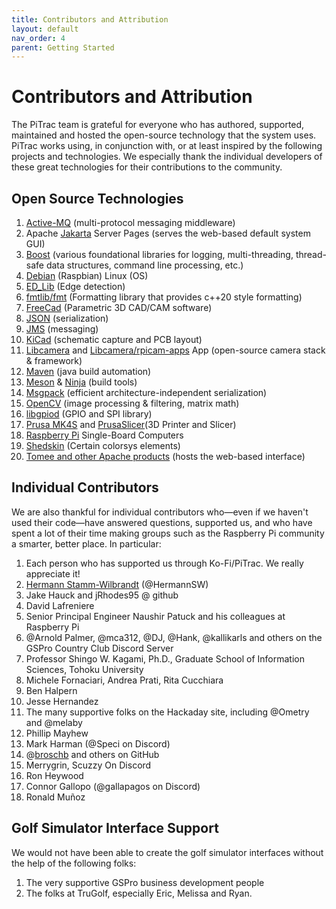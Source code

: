 ```yaml
---
title: Contributors and Attribution
layout: default
nav_order: 4
parent: Getting Started
---
```


# Contributors and Attribution

The PiTrac team is grateful for everyone who has authored, supported, maintained and hosted the open-source technology that the system uses.  PiTrac works using, in conjunction with, or at least inspired by the following projects and technologies.  We especially thank the individual developers of these great technologies for their contributions to the community.

## Open Source Technologies

1. [Active-MQ](https://activemq.apache.org/) (multi-protocol messaging middleware)
2. Apache [Jakarta](https://jakarta.ee/) Server Pages (serves the web-based default system GUI)
3. [Boost](https://www.boost.org/) (various foundational libraries for logging, multi-threading, thread-safe data structures, command line processing, etc.)
4. [Debian](https://www.raspbian.org/) (Raspbian) Linux (OS)
5. [ED_Lib](https://github.com/CihanTopal/ED_Lib) (Edge detection)
6. [fmtlib/fmt](https://fmt.dev/11.0/) (Formatting library that provides c++20 style formatting)
7. [FreeCad](https://www.freecad.org/downloads.php) (Parametric 3D CAD/CAM software)
8. [JSON](https://github.com/google/gson) (serialization)
9. [JMS](https://www.oracle.com/java/technologies/java-message-service.html#:~:text=The%20Java%20Message%20Service%20\(JMS,coupled%2C%20reliable%2C%20and%20asynchronous.) (messaging)
10. [KiCad](https://www.kicad.org/) (schematic capture and PCB layout)
11. [Libcamera](https://libcamera.org/) and [Libcamera/rpicam-apps](https://github.com/raspberrypi/rpicam-apps) App (open-source camera stack & framework)
12. [Maven](https://maven.apache.org/guides/getting-started/maven-in-five-minutes.html) (java build automation)
13. [Meson](https://mesonbuild.com/) & [Ninja](https://ninja-build.org/) (build tools)
14. [Msgpack](https://msgpack.org/index.html) (efficient architecture-independent serialization)
15. [OpenCV](https://opencv.org/) (image processing & filtering, matrix math)
16. [libgpiod](https://github.com/brgl/libgpiod) (GPIO and SPI library)
17. [Prusa MK4S](https://www.prusa3d.com/product/original-prusa-mk4s-3d-printer-kit/) and [PrusaSlicer](https://www.prusa3d.com/page/prusaslicer_424/)(3D Printer and Slicer)
18. [Raspberry Pi](https://www.raspberrypi.com/) Single-Board Computers
19. [Shedskin](https://shedskin.readthedocs.io/en/latest/index.html) (Certain colorsys elements)
20. [Tomee and other Apache products](https://tomee.apache.org/) (hosts the web-based interface)

## Individual Contributors

We are also thankful for individual contributors who—even if we haven't used their code—have answered questions, supported us, and who have spent a lot of their time making groups such as the Raspberry Pi community a smarter, better place. In particular:

1. Each person who has supported us through Ko-Fi/PiTrac. We really appreciate it!
2. [Hermann Stamm-Wilbrandt](https://stamm-wilbrandt.de/en/) (@HermannSW)
3. Jake Hauck and jRhodes95 @ github
4. David Lafreniere
5. Senior Principal Engineer Naushir Patuck and his colleagues at Raspberry Pi
6. @Arnold Palmer, @mca312, @DJ, @Hank, @kallikarls and others on the GSPro Country Club Discord Server
7. Professor Shingo W. Kagami, Ph.D., Graduate School of Information Sciences, Tohoku University
8. Michele Fornaciari, Andrea Prati, Rita Cucchiara
9. Ben Halpern
10. Jesse Hernandez
11. The many supportive folks on the Hackaday site, including @Ometry and @melaby
12. Phillip Mayhew
13. Mark Harman (@Speci on Discord)
14. @[broschb](https://github.com/jamespilgrim/PiTrac/commits?author=broschb) and others on GitHub
15. Merrygrin, Scuzzy On Discord
16. Ron Heywood
17. Connor Gallopo (@gallapagos on Discord)
18. Ronald Muñoz

## Golf Simulator Interface Support

We would not have been able to create the golf simulator interfaces without the help of the following folks:

1. The very supportive GSPro business development people
2. The folks at TruGolf, especially Eric, Melissa and Ryan.
